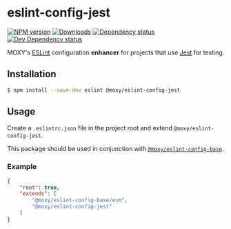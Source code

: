 # eslint-config-jest

[![NPM version][npm-image]][npm-url] [![Downloads][downloads-image]][npm-url]
[![Dependency status][david-dm-image]][david-dm-url] [![Dev Dependency status][david-dm-dev-image]][david-dm-dev-url]


[npm-url]:https://npmjs.org/package/@moxy/eslint-config-jest
[npm-image]:https://img.shields.io/npm/v/@moxy/eslint-config-jest.svg
[downloads-image]:https://img.shields.io/npm/dm/@moxy/eslint-config-jest.svg
[david-dm-url]:https://david-dm.org/moxystudio/eslint-config?path=packages/eslint-config-jest
[david-dm-image]:https://img.shields.io/david/moxystudio/eslint-config.svg?path=packages/eslint-config-jest
[david-dm-dev-url]:https://david-dm.org/moxystudio/eslint-config?type=dev&path=packages/eslint-config-jest
[david-dm-dev-image]:https://img.shields.io/david/dev/moxystudio/eslint-config.svg?path=packages/eslint-config-jest

MOXY's [ESLint](http://eslint.org/) configuration **enhancer** for projects that use [Jest](https://jestjs.io) for testing.

## Installation

```sh
$ npm install --save-dev eslint @moxy/eslint-config-jest
```

## Usage

Create a `.eslintrc.json` file in the project root and extend `@moxy/eslint-config-jest`.

This package should be used in conjunction with [`@moxy/eslint-config-base`](../eslint-config-base).

### Example

```json
{
    "root": true,
    "extends": [
        "@moxy/eslint-config-base/esm",
        "@moxy/eslint-config-jest"
    ]
}
```
